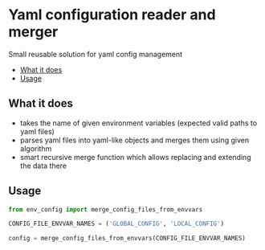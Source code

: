 # Yaml configuration reader and merger
Small reusable solution for yaml config management
- [What it does](#what-it-does)
- [Usage](#usage)


## What it does
- takes the name of given environment variables (expected valid paths to yaml files)
- parses yaml files into yaml-like objects and merges them using given algorithm
- smart recursive merge function which allows replacing and extending the data there

## Usage
```python
from env_config import merge_config_files_from_envvars

CONFIG_FILE_ENVVAR_NAMES = ('GLOBAL_CONFIG', 'LOCAL_CONFIG')

config = merge_config_files_from_envvars(CONFIG_FILE_ENVVAR_NAMES)
```

